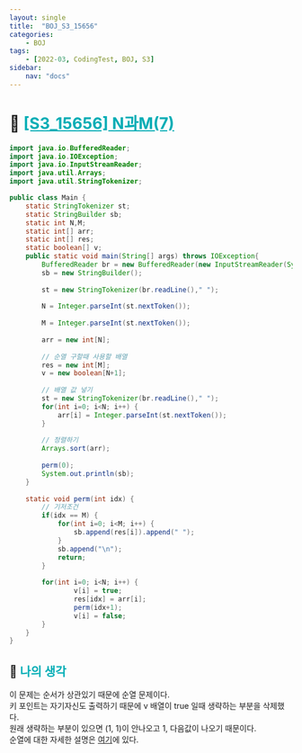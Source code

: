 ```yaml
---
layout: single
title:  "BOJ_S3_15656"
categories: 
    - BOJ
tags: 
    - [2022-03, CodingTest, BOJ, S3]
sidebar:
    nav: "docs"
---
```


# 📁 <b><a style="color:#00adb5" href="https://www.acmicpc.net/problem/15656" target=_blank>[S3_15656] N과M(7)</a></b>

```java
import java.io.BufferedReader;
import java.io.IOException;
import java.io.InputStreamReader;
import java.util.Arrays;
import java.util.StringTokenizer;

public class Main {
	static StringTokenizer st;
	static StringBuilder sb;
	static int N,M;
	static int[] arr;
	static int[] res;
	static boolean[] v;
	public static void main(String[] args) throws IOException{
		BufferedReader br = new BufferedReader(new InputStreamReader(System.in));
		sb = new StringBuilder();
		
		st = new StringTokenizer(br.readLine()," ");
		
		N = Integer.parseInt(st.nextToken());
		
		M = Integer.parseInt(st.nextToken());
		
		arr = new int[N];
		
		// 순열 구할때 사용할 배열
		res = new int[M];
		v = new boolean[N+1];
		
		// 배열 값 넣기
		st = new StringTokenizer(br.readLine()," ");
		for(int i=0; i<N; i++) {
			arr[i] = Integer.parseInt(st.nextToken());
		}
		
		// 정렬하기 
		Arrays.sort(arr);
		
		perm(0);
		System.out.println(sb);
	}
	
	static void perm(int idx) {
		// 기저조건
		if(idx == M) {
			for(int i=0; i<M; i++) {
				sb.append(res[i]).append(" ");
			}
			sb.append("\n");
			return;
		}
		
		for(int i=0; i<N; i++) {
				v[i] = true;
				res[idx] = arr[i];
				perm(idx+1);
				v[i] = false;
		}
	}
}

```

## 🤔 <b><a style="color:#00adb5">나의 생각</a></b>
이 문제는 순서가 상관있기 때문에 순열 문제이다.<br>
키 포인트는 자기자신도 출력하기 때문에 v 배열이 true 일때 생략하는 부분을 삭제했다.<br>
원래 생략하는 부분이 있으면 (1, 1)이 안나오고 1, 다음값이 나오기 때문이다.<br>
순열에 대한 자세한 설명은 <a href="https://us13579.github.io/algorithm/ALGORITHM_Permutation_etc/" target=_blank>여기</a>에 있다.<br>